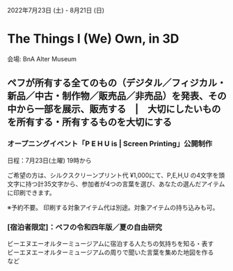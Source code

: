 2022年7月23日 (土) - 8月21日 (日)  
# The Things I (We) Own, in 3D  
会場: BnA Alter Museum  

## ペフが所有する全てのもの（デジタル／フィジカル・新品／中古・制作物／販売品／非売品）を発表、その中から一部を展示、販売する　|　大切にしたいものを所有する・所有するものを大切にする

### オープニングイベント「P E H U is | Screen Printing」公開制作
日程：7月23日(土曜) 19時から  

ご希望の方は、シルクスクリーンプリント代 ¥1,000にて、P,E,H,U の4文字を頭文字に持つ計35文字から、参加者が4つの言葉を選び、あなたの選んだアイテムに印刷できます。

※予約不要。 印刷する対象アイテム代は別途。対象アイテムの持ち込みも可。


### [宿泊者限定]：ペフの令和四年版／夏の自由研究
ビーエヌエーオルターミュージアムに宿泊する人たちの気持ちを知る・表す  
ビーエヌエーオルターミュージアムの周りで聞いた言葉を集めた地図を作る  
など
